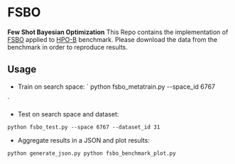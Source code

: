 # FSBO
**Few Shot Bayesian Optimization**
This Repo contains the implementation of [FSBO]() applied to [HPO-B]() benchmark. Please download the data from the benchmark in order to reproduce results.

## Usage

* Train on search space:
`
python fsbo_metatrain.py --space_id 6767

`

* Test on search space and dataset:

`
python fsbo_test.py --space 6767 --dataset_id 31
`



* Aggregate results in a JSON and plot results:

`
python generate_json.py
python fsbo_benchmark_plot.py
`
